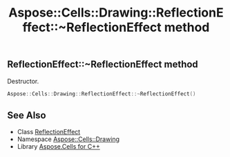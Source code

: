 ﻿---
title: Aspose::Cells::Drawing::ReflectionEffect::~ReflectionEffect method
linktitle: ~ReflectionEffect
second_title: Aspose.Cells for C++ API Reference
description: 'Aspose::Cells::Drawing::ReflectionEffect::~ReflectionEffect method. Destructor in C++.'
type: docs
weight: 200
url: /cpp/aspose.cells.drawing/reflectioneffect/~reflectioneffect/
---
## ReflectionEffect::~ReflectionEffect method


Destructor.

```cpp
Aspose::Cells::Drawing::ReflectionEffect::~ReflectionEffect()
```

## See Also

* Class [ReflectionEffect](../)
* Namespace [Aspose::Cells::Drawing](../../)
* Library [Aspose.Cells for C++](../../../)
